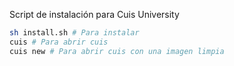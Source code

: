 Script de instalación para Cuis University

```sh
sh install.sh # Para instalar
cuis # Para abrir cuis
cuis new # Para abrir cuis con una imagen limpia
```
